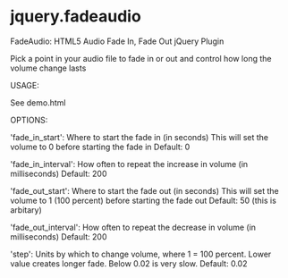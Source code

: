 jquery.fadeaudio
================

FadeAudio: HTML5 Audio Fade In, Fade Out jQuery Plugin

Pick a point in your audio file to fade in or out and control how 
long the volume change lasts 

USAGE: 

See demo.html

OPTIONS:

'fade_in_start':
Where to start the fade in (in seconds)
This will set the volume to 0 before starting the fade in
Default: 0

'fade_in_interval': 
How often to repeat the increase in volume (in milliseconds)
Default: 200

'fade_out_start': 
Where to start the fade out (in seconds)
This will set the volume to 1 (100 percent) before starting the fade out
Default: 50 (this is arbitary)

'fade_out_interval': 
How often to repeat the decrease in volume (in milliseconds)
Default: 200

'step':
Units by which to change volume, where 1 = 100 percent.
Lower value creates longer fade. Below 0.02 is very slow. 
Default: 0.02
